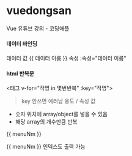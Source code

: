 # vuedongsan

Vue 유튜브 강의 - 코딩애플

#### 데이터 바인딩
 데이터 값   {{ 데이터 이름 }}
 속성         :속성="데이터 이름"


#### html 반복문
 <태그 v-for="작명 in 몇번반복" :key="작명">
  > key 안쓰면 에러남 용도 / 속성 값

- 숫자 위치에 array/object를 넣을 수 있음
- 해당 array의 개수만큼 반복

<a v-for="menuNm in menu" :key="menuNm">{{ menuNm }}</a>

<a v-for="(menuNm, i) in menu" :key="i">{{ menuNm }}</a>
인덱스도 출력 가능


